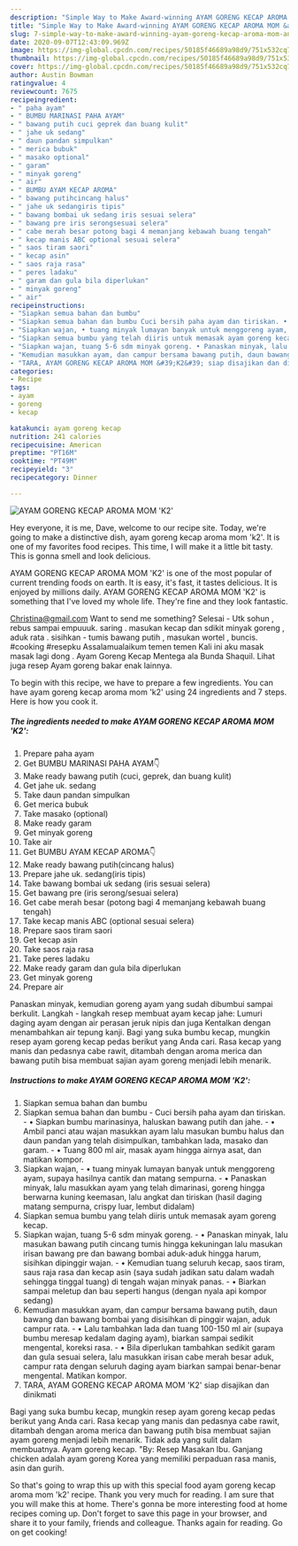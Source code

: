 ```yaml
---
description: "Simple Way to Make Award-winning AYAM GORENG KECAP AROMA MOM &amp;#39;K2&amp;#39;"
title: "Simple Way to Make Award-winning AYAM GORENG KECAP AROMA MOM &amp;#39;K2&amp;#39;"
slug: 7-simple-way-to-make-award-winning-ayam-goreng-kecap-aroma-mom-and-39-k2-and-39
date: 2020-09-07T12:43:09.969Z
image: https://img-global.cpcdn.com/recipes/50185f46689a98d9/751x532cq70/ayam-goreng-kecap-aroma-mom-k2-foto-resep-utama.jpg
thumbnail: https://img-global.cpcdn.com/recipes/50185f46689a98d9/751x532cq70/ayam-goreng-kecap-aroma-mom-k2-foto-resep-utama.jpg
cover: https://img-global.cpcdn.com/recipes/50185f46689a98d9/751x532cq70/ayam-goreng-kecap-aroma-mom-k2-foto-resep-utama.jpg
author: Austin Bowman
ratingvalue: 4
reviewcount: 7675
recipeingredient:
- " paha ayam"
- " BUMBU MARINASI PAHA AYAM"
- " bawang putih cuci geprek dan buang kulit"
- " jahe uk sedang"
- " daun pandan simpulkan"
- " merica bubuk"
- " masako optional"
- " garam"
- " minyak goreng"
- " air"
- " BUMBU AYAM KECAP AROMA"
- " bawang putihcincang halus"
- " jahe uk sedangiris tipis"
- " bawang bombai uk sedang iris sesuai selera"
- " bawang pre iris serongsesuai selera"
- " cabe merah besar potong bagi 4 memanjang kebawah buang tengah"
- " kecap manis ABC optional sesuai selera"
- " saos tiram saori"
- " kecap asin"
- " saos raja rasa"
- " peres ladaku"
- " garam dan gula bila diperlukan"
- " minyak goreng"
- " air"
recipeinstructions:
- "Siapkan semua bahan dan bumbu"
- "Siapkan semua bahan dan bumbu Cuci bersih paha ayam dan tiriskan. • Siapkan bumbu marinasinya, haluskan bawang putih dan jahe. • Ambil panci atau wajan masukkan ayam lalu masukan bumbu halus dan daun pandan yang telah disimpulkan, tambahkan lada, masako dan garam. • Tuang 800 ml air, masak ayam hingga airnya asat, dan matikan kompor."
- "Siapkan wajan, • tuang minyak lumayan banyak untuk menggoreng ayam, supaya hasilnya cantik dan matang sempurna. • Panaskan minyak, lalu masukkan ayam yang telah dimarinasi, goreng hingga berwarna kuning keemasan, lalu angkat dan tiriskan (hasil daging matang sempurna, crispy luar, lembut didalam)"
- "Siapkan semua bumbu yang telah diiris untuk memasak ayam goreng kecap."
- "Siapkan wajan, tuang 5-6 sdm minyak goreng. • Panaskan minyak, lalu masukan bawang putih cincang tumis hingga kekuningan lalu masukan irisan bawang pre dan bawang bombai aduk-aduk hingga harum, sisihkan dipinggir wajan. • Kemudian tuang seluruh kecap, saos tiram, saus raja rasa dan kecap asin (saya sudah jadikan satu dalam wadah sehingga tinggal tuang) di tengah wajan minyak panas. • Biarkan sampai meletup dan bau seperti hangus (dengan nyala api kompor sedang)"
- "Kemudian masukkan ayam, dan campur bersama bawang putih, daun bawang dan bawang bombai yang disisihkan di pinggir wajan, aduk campur rata. • Lalu tambahkan lada dan tuang 100-150 ml air (supaya bumbu meresap kedalam daging ayam), biarkan sampai sedikit mengental, koreksi rasa. • Bila diperlukan tambahkan sedikit garam dan gula sesuai selera, lalu masukkan irisan cabe merah besar aduk, campur rata dengan seluruh daging ayam biarkan sampai benar-benar mengental. Matikan kompor."
- "TARA, AYAM GORENG KECAP AROMA MOM &#39;K2&#39; siap disajikan dan dinikmati"
categories:
- Recipe
tags:
- ayam
- goreng
- kecap

katakunci: ayam goreng kecap 
nutrition: 241 calories
recipecuisine: American
preptime: "PT16M"
cooktime: "PT49M"
recipeyield: "3"
recipecategory: Dinner

---
```



![AYAM GORENG KECAP AROMA MOM &#39;K2&#39;](https://img-global.cpcdn.com/recipes/50185f46689a98d9/751x532cq70/ayam-goreng-kecap-aroma-mom-k2-foto-resep-utama.jpg)

Hey everyone, it is me, Dave, welcome to our recipe site. Today, we're going to make a distinctive dish, ayam goreng kecap aroma mom &#39;k2&#39;. It is one of my favorites food recipes. This time, I will make it a little bit tasty. This is gonna smell and look delicious.

AYAM GORENG KECAP AROMA MOM &#39;K2&#39; is one of the most popular of current trending foods on earth. It is easy, it's fast, it tastes delicious. It is enjoyed by millions daily. AYAM GORENG KECAP AROMA MOM &#39;K2&#39; is something that I've loved my whole life. They're fine and they look fantastic.

Christina@gmail.com Want to send me something? Selesai - Utk sohun , rebus sampai empuuuk. saring . masukan kecap dan sdikit minyak goreng , aduk rata . sisihkan - tumis bawang putih , masukan wortel , buncis. #cooking #resepku Assalamualaikum temen temen Kali ini aku masak masak lagi dong . Ayam Goreng Kecap Mentega ala Bunda Shaquil. Lihat juga resep Ayam goreng bakar enak lainnya.


To begin with this recipe, we have to prepare a few ingredients. You can have ayam goreng kecap aroma mom &#39;k2&#39; using 24 ingredients and 7 steps. Here is how you cook it.

<!--inarticleads1-->

##### The ingredients needed to make AYAM GORENG KECAP AROMA MOM &#39;K2&#39;:

1. Prepare  paha ayam
1. Get  BUMBU MARINASI PAHA AYAM👇
1. Make ready  bawang putih (cuci, geprek, dan buang kulit)
1. Get  jahe uk. sedang
1. Take  daun pandan simpulkan
1. Get  merica bubuk
1. Take  masako (optional)
1. Make ready  garam
1. Get  minyak goreng
1. Take  air
1. Get  BUMBU AYAM KECAP AROMA👇
1. Make ready  bawang putih(cincang halus)
1. Prepare  jahe uk. sedang(iris tipis)
1. Take  bawang bombai uk sedang (iris sesuai selera)
1. Get  bawang pre (iris serong/sesuai selera)
1. Get  cabe merah besar (potong bagi 4 memanjang kebawah buang tengah)
1. Take  kecap manis ABC (optional sesuai selera)
1. Prepare  saos tiram saori
1. Get  kecap asin
1. Take  saos raja rasa
1. Take  peres ladaku
1. Make ready  garam dan gula bila diperlukan
1. Get  minyak goreng
1. Prepare  air


Panaskan minyak, kemudian goreng ayam yang sudah dibumbui sampai berkulit. Langkah - langkah resep membuat ayam kecap jahe: Lumuri daging ayam dengan air perasan jeruk nipis dan juga Kentalkan dengan menambahkan air tepung kanji. Bagi yang suka bumbu kecap, mungkin resep ayam goreng kecap pedas berikut yang Anda cari. Rasa kecap yang manis dan pedasnya cabe rawit, ditambah dengan aroma merica dan bawang putih bisa membuat sajian ayam goreng menjadi lebih menarik. 

<!--inarticleads2-->

##### Instructions to make AYAM GORENG KECAP AROMA MOM &#39;K2&#39;:

1. Siapkan semua bahan dan bumbu
1. Siapkan semua bahan dan bumbu - Cuci bersih paha ayam dan tiriskan. - • Siapkan bumbu marinasinya, haluskan bawang putih dan jahe. - • Ambil panci atau wajan masukkan ayam lalu masukan bumbu halus dan daun pandan yang telah disimpulkan, tambahkan lada, masako dan garam. - • Tuang 800 ml air, masak ayam hingga airnya asat, dan matikan kompor.
1. Siapkan wajan, - • tuang minyak lumayan banyak untuk menggoreng ayam, supaya hasilnya cantik dan matang sempurna. - • Panaskan minyak, lalu masukkan ayam yang telah dimarinasi, goreng hingga berwarna kuning keemasan, lalu angkat dan tiriskan (hasil daging matang sempurna, crispy luar, lembut didalam)
1. Siapkan semua bumbu yang telah diiris untuk memasak ayam goreng kecap.
1. Siapkan wajan, tuang 5-6 sdm minyak goreng. - • Panaskan minyak, lalu masukan bawang putih cincang tumis hingga kekuningan lalu masukan irisan bawang pre dan bawang bombai aduk-aduk hingga harum, sisihkan dipinggir wajan. - • Kemudian tuang seluruh kecap, saos tiram, saus raja rasa dan kecap asin (saya sudah jadikan satu dalam wadah sehingga tinggal tuang) di tengah wajan minyak panas. - • Biarkan sampai meletup dan bau seperti hangus (dengan nyala api kompor sedang)
1. Kemudian masukkan ayam, dan campur bersama bawang putih, daun bawang dan bawang bombai yang disisihkan di pinggir wajan, aduk campur rata. - • Lalu tambahkan lada dan tuang 100-150 ml air (supaya bumbu meresap kedalam daging ayam), biarkan sampai sedikit mengental, koreksi rasa. - • Bila diperlukan tambahkan sedikit garam dan gula sesuai selera, lalu masukkan irisan cabe merah besar aduk, campur rata dengan seluruh daging ayam biarkan sampai benar-benar mengental. Matikan kompor.
1. TARA, AYAM GORENG KECAP AROMA MOM &#39;K2&#39; siap disajikan dan dinikmati


Bagi yang suka bumbu kecap, mungkin resep ayam goreng kecap pedas berikut yang Anda cari. Rasa kecap yang manis dan pedasnya cabe rawit, ditambah dengan aroma merica dan bawang putih bisa membuat sajian ayam goreng menjadi lebih menarik. Tidak ada yang sulit dalam membuatnya. Ayam goreng kecap. &#34;By: Resep Masakan Ibu. Ganjang chicken adalah ayam goreng Korea yang memiliki perpaduan rasa manis, asin dan gurih. 

So that's going to wrap this up with this special food ayam goreng kecap aroma mom &#39;k2&#39; recipe. Thank you very much for reading. I am sure that you will make this at home. There's gonna be more interesting food at home recipes coming up. Don't forget to save this page in your browser, and share it to your family, friends and colleague. Thanks again for reading. Go on get cooking!
